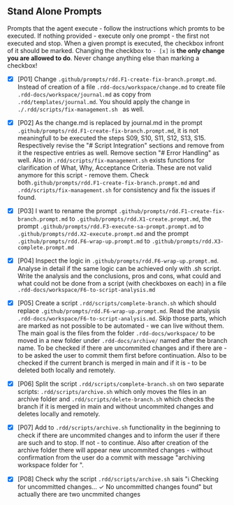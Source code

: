 ## Stand Alone Prompts

Prompts that the agent execute - follow the instructions which promts to be executed. If nothing provided - execute only one prompt - the first not executed and stop. When a given prompt is executed, the checkbox infront of it should be marked. Changing the checkbox to `- [x]` is **the only change you are allowed to do**. Never change anything else than marking a checkbox! 

 - [x] [P01] Change `.github/prompts/rdd.F1-create-fix-branch.prompt.md`. Instead of creation of a file `.rdd-docs/workspace/change.md` to create file `.rdd-docs/workspace/journal.md` as copy from `.rdd/templates/journal.md`. You should apply the change in `./.rdd/scripts/fix-management.sh ` as well. 
  
 - [x] [P02] As the change.md is replaced by journal.md in the prompt `.github/prompts/rdd.F1-create-fix-branch.prompt.md`, it is not meaningfull to be executed the steps S09, S10, S11, S12, S13, S15. Respectively revise the "# Script Integration" sections and remove from it the respective entries as well. Remove section "# Error Handling" as well. Also in `.rdd/scripts/fix-management.sh` exists functions for clarification of What, Why, Acceptance Criteria. These are not valid anymore for this script - remove them. Check both`.github/prompts/rdd.F1-create-fix-branch.prompt.md` and `.rdd/scripts/fix-management.sh` for consistency and fix the issues if found.  

 - [x] [P03] I want to rename the prompt `.github/prompts/rdd.F1-create-fix-branch.prompt.md` to `.github/prompts/rdd.X1-create.prompt.md`, the prompt `.github/prompts/rdd.F3-execute-sa-prompt.prompt.md` to `.github/prompts/rdd.X2-execute.prompt.md` and the prompt `.github/prompts/rdd.F6-wrap-up.prompt.md` to `.github/prompts/rdd.X3-complete.prompt.md`
 
 - [x] [P04] Inspect the logic in `.github/prompts/rdd.F6-wrap-up.prompt.md`. Analyse in detail if the same logic can be achieved only with .sh script. Write the analysis and the conclusions, pros and cons, what could and what could not be done from a script (with checkboxes on each) in a file `.rdd-docs/workspace/F6-to-script-analysis.md`

 - [x] [P05] Create a script `.rdd/scripts/complete-branch.sh` which should replace `.github/prompts/rdd.F6-wrap-up.prompt.md`. Read the analysis `.rdd-docs/workspace/F6-to-script-analysis.md`. Skip those parts, which are marked as not possible to be automated - we can live without them. The main goal is the files from the folder `.rdd-docs/workspace/` to be moved in a new folder under `.rdd-docs/archive/` named after the branch name. To be checked if there are uncommited changes and if there are - to be asked the user to commit them first before continuation. Also to be checked if the current branch is merged in main and if it is - to be deleted both locally and remotely.
  
 - [x] [P06] Split the script `.rdd/scripts/complete-branch.sh` on two separate scripts: `.rdd/scripts/archive.sh` which only moves the files in an archive folder and `.rdd/scripts/delete-branch.sh` which checks the branch if it is merged in main and without uncommited changes and deletes locally and remotely. 
  
 - [x] [P07] Add to `.rdd/scripts/archive.sh` functionality in the beginning to check if there are uncommited changes and to inform the user if there are such and to stop. If not - to continue. Also after creation of the archive folder there will appear new uncommited changes - without confirmation from the user do a commit with message "archiving workspace folder for <put-branchname-here>".
 
 - [x] [P08] Check why the script `.rdd/scripts/archive.sh` sais "ℹ Checking for uncommitted changes...
✓ No uncommitted changes found" but actually there are two uncmmited changes